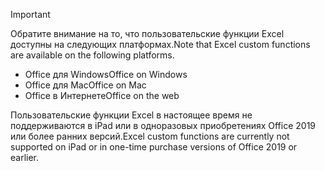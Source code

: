 > [!IMPORTANT]
> <span data-ttu-id="06ded-101">Обратите внимание на то, что пользовательские функции Excel доступны на следующих платформах.</span><span class="sxs-lookup"><span data-stu-id="06ded-101">Note that Excel custom functions are available on the following platforms.</span></span>
> - <span data-ttu-id="06ded-102">Office для Windows</span><span class="sxs-lookup"><span data-stu-id="06ded-102">Office on Windows</span></span>
> - <span data-ttu-id="06ded-103">Office для Mac</span><span class="sxs-lookup"><span data-stu-id="06ded-103">Office on Mac</span></span>
> - <span data-ttu-id="06ded-104">Office в Интернете</span><span class="sxs-lookup"><span data-stu-id="06ded-104">Office on the web</span></span>
>
> <span data-ttu-id="06ded-105">Пользовательские функции Excel в настоящее время не поддерживаются в iPad или в одноразовых приобретениях Office 2019 или более ранних версий.</span><span class="sxs-lookup"><span data-stu-id="06ded-105">Excel custom functions are currently not supported on iPad or in one-time purchase versions of Office 2019 or earlier.</span></span>
